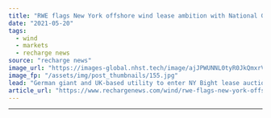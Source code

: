 ```yaml
---
title: "RWE flags New York offshore wind lease ambition with National Grid link-up"
date: "2021-05-20"
tags: 
  - wind
  - markets
  - recharge news
source: "recharge news"
image_url: "https://images-global.nhst.tech/image/ajJPWUNNL0tyR0JkQmxrVW8zSlJxbGM4NzhraU00TDIxc3hwQ0dmOGdyRT0=/nhst/binary/c617c2f43f958c2e46272e264a2f5274"
image_fp: "/assets/img/post_thumbnails/155.jpg"
lead: "German giant and UK-based utility to enter NY Bight lease auction in first move of alliance for US northeast projects"
article_url: "https://www.rechargenews.com/wind/rwe-flags-new-york-offshore-wind-lease-ambition-with-national-grid-link-up/2-1-1013156"
---
```


---
